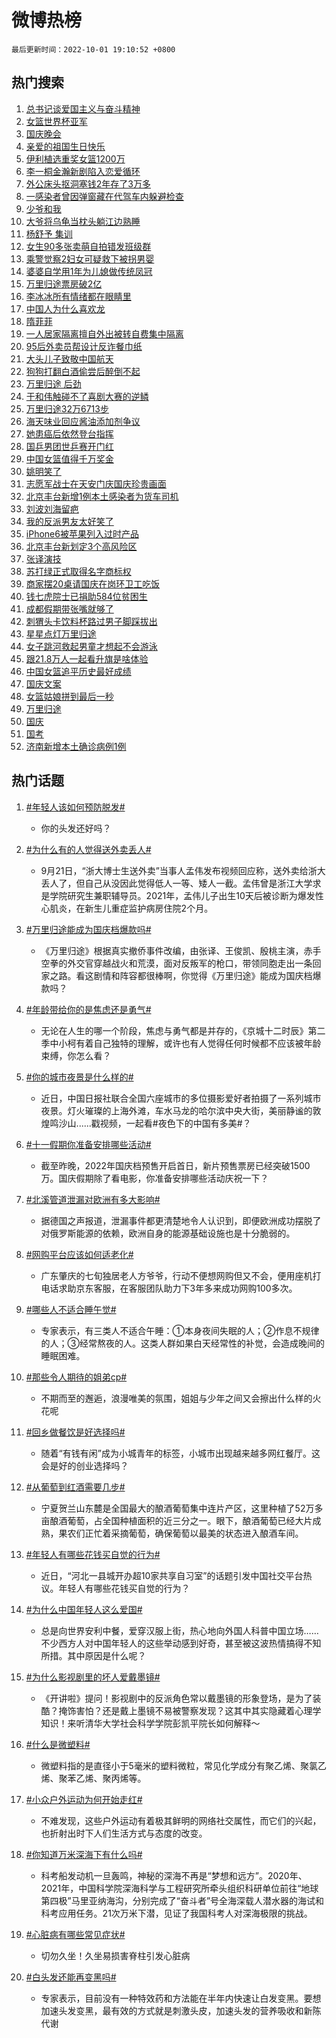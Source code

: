 # 微博热榜

`最后更新时间：2022-10-01 19:10:52 +0800`

## 热门搜索

1. [总书记谈爱国主义与奋斗精神](https://m.weibo.cn/search?containerid=100103type%3D1%26t%3D10%26q%3D%23%E6%80%BB%E4%B9%A6%E8%AE%B0%E8%B0%88%E7%88%B1%E5%9B%BD%E4%B8%BB%E4%B9%89%E4%B8%8E%E5%A5%8B%E6%96%97%E7%B2%BE%E7%A5%9E%23&stream_entry_id=51&isnewpage=1&extparam=seat%3D1%26dgr%3D0%26pos%3D0%26filter_type%3Drealtimehot%26c_type%3D51%26cate%3D10103%26display_time%3D1664622649%26pre_seqid%3D1664622649160013321304&luicode=10000011&lfid=106003type%253D25%2526t%253D3%2526disable_hot%253D1%2526filter_type%253Drealtimehot)
1. [女篮世界杯亚军](https://m.weibo.cn/search?containerid=100103type%3D1%26t%3D10%26q%3D%23%E5%A5%B3%E7%AF%AE%E4%B8%96%E7%95%8C%E6%9D%AF%E4%BA%9A%E5%86%9B%23&stream_entry_id=31&isnewpage=1&extparam=seat%3D1%26realpos%3D1%26c_type%3D31%26cate%3D0%26filter_type%3Drealtimehot%26q%3D%2523%25E5%25A5%25B3%25E7%25AF%25AE%25E4%25B8%2596%25E7%2595%258C%25E6%259D%25AF%25E4%25BA%259A%25E5%2586%259B%2523%26dgr%3D0%26pos%3D0%26flag%3D16%26band_rank%3D1%26lcate%3D5001%26display_time%3D1664622649%26pre_seqid%3D1664622649160013321304&luicode=10000011&lfid=106003type%253D25%2526t%253D3%2526disable_hot%253D1%2526filter_type%253Drealtimehot)
1. [国庆晚会](https://m.weibo.cn/search?containerid=100103type%3D1%26t%3D10%26q%3D%23%E5%9B%BD%E5%BA%86%E6%99%9A%E4%BC%9A%23&stream_entry_id=31&isnewpage=1&extparam=seat%3D1%26realpos%3D2%26c_type%3D31%26cate%3D0%26filter_type%3Drealtimehot%26q%3D%2523%25E5%259B%25BD%25E5%25BA%2586%25E6%2599%259A%25E4%25BC%259A%2523%26dgr%3D0%26pos%3D1%26flag%3D1%26band_rank%3D2%26lcate%3D5001%26display_time%3D1664622649%26pre_seqid%3D1664622649160013321304&luicode=10000011&lfid=106003type%253D25%2526t%253D3%2526disable_hot%253D1%2526filter_type%253Drealtimehot)
1. [亲爱的祖国生日快乐](https://m.weibo.cn/search?containerid=100103type%3D1%26t%3D10%26q%3D%23%E4%BA%B2%E7%88%B1%E7%9A%84%E7%A5%96%E5%9B%BD%E7%94%9F%E6%97%A5%E5%BF%AB%E4%B9%90%23&stream_entry_id=31&isnewpage=1&extparam=seat%3D1%26realpos%3D3%26c_type%3D31%26cate%3D0%26filter_type%3Drealtimehot%26q%3D%2523%25E4%25BA%25B2%25E7%2588%25B1%25E7%259A%2584%25E7%25A5%2596%25E5%259B%25BD%25E7%2594%259F%25E6%2597%25A5%25E5%25BF%25AB%25E4%25B9%2590%2523%26dgr%3D0%26pos%3D2%26flag%3D16%26band_rank%3D3%26lcate%3D5001%26display_time%3D1664622649%26pre_seqid%3D1664622649160013321304&luicode=10000011&lfid=106003type%253D25%2526t%253D3%2526disable_hot%253D1%2526filter_type%253Drealtimehot)
1. [伊利植选重奖女篮1200万](https://m.weibo.cn/search?containerid=100103type%3D1%26t%3D10%26q%3D%23%E4%BC%8A%E5%88%A9%E6%A4%8D%E9%80%89%E9%87%8D%E5%A5%96%E5%A5%B3%E7%AF%AE1200%E4%B8%87%23&stream_entry_id=31&isnewpage=1&extparam=seat%3D1%26c_type%3D31%26cate%3D0%26adid%3D167666%26filter_type%3Drealtimehot%26q%3D%2523%25E4%25BC%258A%25E5%2588%25A9%25E6%25A4%258D%25E9%2580%2589%25E9%2587%258D%25E5%25A5%2596%25E5%25A5%25B3%25E7%25AF%25AE1200%25E4%25B8%2587%2523%26dgr%3D0%26pos%3D3%26topic_ad%3D1%26band_rank%3D4%26lcate%3D5001%26display_time%3D1664622649%26pre_seqid%3D1664622649160013321304&luicode=10000011&lfid=106003type%253D25%2526t%253D3%2526disable_hot%253D1%2526filter_type%253Drealtimehot)
1. [李一桐金瀚新剧陷入恋爱循环](https://m.weibo.cn/search?containerid=100103type%3D1%26t%3D10%26q%3D%23%E6%9D%8E%E4%B8%80%E6%A1%90%E9%87%91%E7%80%9A%E6%96%B0%E5%89%A7%E9%99%B7%E5%85%A5%E6%81%8B%E7%88%B1%E5%BE%AA%E7%8E%AF%23&stream_entry_id=31&isnewpage=1&extparam=seat%3D1%26realpos%3D4%26c_type%3D31%26cate%3D0%26filter_type%3Drealtimehot%26q%3D%2523%25E6%259D%258E%25E4%25B8%2580%25E6%25A1%2590%25E9%2587%2591%25E7%2580%259A%25E6%2596%25B0%25E5%2589%25A7%25E9%2599%25B7%25E5%2585%25A5%25E6%2581%258B%25E7%2588%25B1%25E5%25BE%25AA%25E7%258E%25AF%2523%26dgr%3D0%26pos%3D4%26flag%3D0%26band_rank%3D4%26lcate%3D5001%26display_time%3D1664622649%26pre_seqid%3D1664622649160013321304&luicode=10000011&lfid=106003type%253D25%2526t%253D3%2526disable_hot%253D1%2526filter_type%253Drealtimehot)
1. [外公床头抠洞塞钱2年存了3万多](https://m.weibo.cn/search?containerid=100103type%3D1%26t%3D10%26q%3D%23%E5%A4%96%E5%85%AC%E5%BA%8A%E5%A4%B4%E6%8A%A0%E6%B4%9E%E5%A1%9E%E9%92%B12%E5%B9%B4%E5%AD%98%E4%BA%863%E4%B8%87%E5%A4%9A%23&stream_entry_id=31&isnewpage=1&extparam=seat%3D1%26realpos%3D5%26c_type%3D31%26cate%3D0%26filter_type%3Drealtimehot%26q%3D%2523%25E5%25A4%2596%25E5%2585%25AC%25E5%25BA%258A%25E5%25A4%25B4%25E6%258A%25A0%25E6%25B4%259E%25E5%25A1%259E%25E9%2592%25B12%25E5%25B9%25B4%25E5%25AD%2598%25E4%25BA%25863%25E4%25B8%2587%25E5%25A4%259A%2523%26dgr%3D0%26pos%3D5%26flag%3D1%26band_rank%3D5%26lcate%3D5001%26display_time%3D1664622649%26pre_seqid%3D1664622649160013321304&luicode=10000011&lfid=106003type%253D25%2526t%253D3%2526disable_hot%253D1%2526filter_type%253Drealtimehot)
1. [一感染者曾因弹窗藏在代驾车内躲避检查](https://m.weibo.cn/search?containerid=100103type%3D1%26t%3D10%26q%3D%23%E4%B8%80%E6%84%9F%E6%9F%93%E8%80%85%E6%9B%BE%E5%9B%A0%E5%BC%B9%E7%AA%97%E8%97%8F%E5%9C%A8%E4%BB%A3%E9%A9%BE%E8%BD%A6%E5%86%85%E8%BA%B2%E9%81%BF%E6%A3%80%E6%9F%A5%23&stream_entry_id=31&isnewpage=1&extparam=seat%3D1%26realpos%3D6%26c_type%3D31%26cate%3D0%26filter_type%3Drealtimehot%26q%3D%2523%25E4%25B8%2580%25E6%2584%259F%25E6%259F%2593%25E8%2580%2585%25E6%259B%25BE%25E5%259B%25A0%25E5%25BC%25B9%25E7%25AA%2597%25E8%2597%258F%25E5%259C%25A8%25E4%25BB%25A3%25E9%25A9%25BE%25E8%25BD%25A6%25E5%2586%2585%25E8%25BA%25B2%25E9%2581%25BF%25E6%25A3%2580%25E6%259F%25A5%2523%26dgr%3D0%26pos%3D6%26flag%3D1%26band_rank%3D6%26lcate%3D5001%26display_time%3D1664622649%26pre_seqid%3D1664622649160013321304&luicode=10000011&lfid=106003type%253D25%2526t%253D3%2526disable_hot%253D1%2526filter_type%253Drealtimehot)
1. [少爷和我](https://m.weibo.cn/search?containerid=100103type%3D1%26t%3D10%26q%3D%23%E5%B0%91%E7%88%B7%E5%92%8C%E6%88%91%23&stream_entry_id=31&isnewpage=1&extparam=seat%3D1%26realpos%3D7%26c_type%3D31%26cate%3D0%26filter_type%3Drealtimehot%26q%3D%2523%25E5%25B0%2591%25E7%2588%25B7%25E5%2592%258C%25E6%2588%2591%2523%26dgr%3D0%26pos%3D7%26flag%3D0%26band_rank%3D7%26lcate%3D5001%26display_time%3D1664622649%26pre_seqid%3D1664622649160013321304&luicode=10000011&lfid=106003type%253D25%2526t%253D3%2526disable_hot%253D1%2526filter_type%253Drealtimehot)
1. [大爷将乌龟当枕头躺江边熟睡](https://m.weibo.cn/search?containerid=100103type%3D1%26t%3D10%26q%3D%23%E5%A4%A7%E7%88%B7%E5%B0%86%E4%B9%8C%E9%BE%9F%E5%BD%93%E6%9E%95%E5%A4%B4%E8%BA%BA%E6%B1%9F%E8%BE%B9%E7%86%9F%E7%9D%A1%23&stream_entry_id=31&isnewpage=1&extparam=seat%3D1%26realpos%3D8%26c_type%3D31%26cate%3D0%26filter_type%3Drealtimehot%26q%3D%2523%25E5%25A4%25A7%25E7%2588%25B7%25E5%25B0%2586%25E4%25B9%258C%25E9%25BE%259F%25E5%25BD%2593%25E6%259E%2595%25E5%25A4%25B4%25E8%25BA%25BA%25E6%25B1%259F%25E8%25BE%25B9%25E7%2586%259F%25E7%259D%25A1%2523%26dgr%3D0%26pos%3D8%26flag%3D1%26band_rank%3D8%26lcate%3D5001%26display_time%3D1664622649%26pre_seqid%3D1664622649160013321304&luicode=10000011&lfid=106003type%253D25%2526t%253D3%2526disable_hot%253D1%2526filter_type%253Drealtimehot)
1. [杨舒予 集训](https://m.weibo.cn/search?containerid=100103type%3D1%26t%3D10%26q%3D%E6%9D%A8%E8%88%92%E4%BA%88+%E9%9B%86%E8%AE%AD&stream_entry_id=31&isnewpage=1&extparam=seat%3D1%26realpos%3D9%26c_type%3D31%26cate%3D0%26filter_type%3Drealtimehot%26q%3D%25E6%259D%25A8%25E8%2588%2592%25E4%25BA%2588%2520%25E9%259B%2586%25E8%25AE%25AD%26dgr%3D0%26pos%3D9%26flag%3D0%26band_rank%3D9%26lcate%3D5001%26display_time%3D1664622649%26pre_seqid%3D1664622649160013321304&luicode=10000011&lfid=106003type%253D25%2526t%253D3%2526disable_hot%253D1%2526filter_type%253Drealtimehot)
1. [女生90多张卖萌自拍错发班级群](https://m.weibo.cn/search?containerid=100103type%3D1%26t%3D10%26q%3D%23%E5%A5%B3%E7%94%9F90%E5%A4%9A%E5%BC%A0%E5%8D%96%E8%90%8C%E8%87%AA%E6%8B%8D%E9%94%99%E5%8F%91%E7%8F%AD%E7%BA%A7%E7%BE%A4%23&stream_entry_id=31&isnewpage=1&extparam=seat%3D1%26realpos%3D10%26c_type%3D31%26cate%3D0%26filter_type%3Drealtimehot%26q%3D%2523%25E5%25A5%25B3%25E7%2594%259F90%25E5%25A4%259A%25E5%25BC%25A0%25E5%258D%2596%25E8%2590%258C%25E8%2587%25AA%25E6%258B%258D%25E9%2594%2599%25E5%258F%2591%25E7%258F%25AD%25E7%25BA%25A7%25E7%25BE%25A4%2523%26dgr%3D0%26pos%3D10%26flag%3D0%26band_rank%3D10%26lcate%3D5001%26display_time%3D1664622649%26pre_seqid%3D1664622649160013321304&luicode=10000011&lfid=106003type%253D25%2526t%253D3%2526disable_hot%253D1%2526filter_type%253Drealtimehot)
1. [乘警觉察2妇女可疑救下被拐男婴](https://m.weibo.cn/search?containerid=100103type%3D1%26t%3D10%26q%3D%23%E4%B9%98%E8%AD%A6%E8%A7%89%E5%AF%9F2%E5%A6%87%E5%A5%B3%E5%8F%AF%E7%96%91%E6%95%91%E4%B8%8B%E8%A2%AB%E6%8B%90%E7%94%B7%E5%A9%B4%23&stream_entry_id=31&isnewpage=1&extparam=seat%3D1%26realpos%3D11%26c_type%3D31%26cate%3D0%26filter_type%3Drealtimehot%26q%3D%2523%25E4%25B9%2598%25E8%25AD%25A6%25E8%25A7%2589%25E5%25AF%259F2%25E5%25A6%2587%25E5%25A5%25B3%25E5%258F%25AF%25E7%2596%2591%25E6%2595%2591%25E4%25B8%258B%25E8%25A2%25AB%25E6%258B%2590%25E7%2594%25B7%25E5%25A9%25B4%2523%26dgr%3D0%26pos%3D11%26flag%3D1%26band_rank%3D11%26lcate%3D5001%26display_time%3D1664622649%26pre_seqid%3D1664622649160013321304&luicode=10000011&lfid=106003type%253D25%2526t%253D3%2526disable_hot%253D1%2526filter_type%253Drealtimehot)
1. [婆婆自学用1年为儿媳做传统凤冠](https://m.weibo.cn/search?containerid=100103type%3D1%26t%3D10%26q%3D%23%E5%A9%86%E5%A9%86%E8%87%AA%E5%AD%A6%E7%94%A81%E5%B9%B4%E4%B8%BA%E5%84%BF%E5%AA%B3%E5%81%9A%E4%BC%A0%E7%BB%9F%E5%87%A4%E5%86%A0%23&stream_entry_id=31&isnewpage=1&extparam=seat%3D1%26realpos%3D12%26c_type%3D31%26cate%3D0%26filter_type%3Drealtimehot%26q%3D%2523%25E5%25A9%2586%25E5%25A9%2586%25E8%2587%25AA%25E5%25AD%25A6%25E7%2594%25A81%25E5%25B9%25B4%25E4%25B8%25BA%25E5%2584%25BF%25E5%25AA%25B3%25E5%2581%259A%25E4%25BC%25A0%25E7%25BB%259F%25E5%2587%25A4%25E5%2586%25A0%2523%26dgr%3D0%26pos%3D12%26flag%3D0%26band_rank%3D12%26lcate%3D5001%26display_time%3D1664622649%26pre_seqid%3D1664622649160013321304&luicode=10000011&lfid=106003type%253D25%2526t%253D3%2526disable_hot%253D1%2526filter_type%253Drealtimehot)
1. [万里归途票房破2亿](https://m.weibo.cn/search?containerid=100103type%3D1%26t%3D10%26q%3D%23%E4%B8%87%E9%87%8C%E5%BD%92%E9%80%94%E7%A5%A8%E6%88%BF%E7%A0%B42%E4%BA%BF%23&stream_entry_id=31&isnewpage=1&extparam=seat%3D1%26realpos%3D13%26c_type%3D31%26cate%3D0%26filter_type%3Drealtimehot%26q%3D%2523%25E4%25B8%2587%25E9%2587%258C%25E5%25BD%2592%25E9%2580%2594%25E7%25A5%25A8%25E6%2588%25BF%25E7%25A0%25B42%25E4%25BA%25BF%2523%26dgr%3D0%26pos%3D13%26flag%3D1%26band_rank%3D13%26lcate%3D5001%26display_time%3D1664622649%26pre_seqid%3D1664622649160013321304&luicode=10000011&lfid=106003type%253D25%2526t%253D3%2526disable_hot%253D1%2526filter_type%253Drealtimehot)
1. [李冰冰所有情绪都在眼睛里](https://m.weibo.cn/search?containerid=100103type%3D1%26t%3D10%26q%3D%23%E6%9D%8E%E5%86%B0%E5%86%B0%E6%89%80%E6%9C%89%E6%83%85%E7%BB%AA%E9%83%BD%E5%9C%A8%E7%9C%BC%E7%9D%9B%E9%87%8C%23&stream_entry_id=31&isnewpage=1&extparam=seat%3D1%26realpos%3D14%26c_type%3D31%26cate%3D0%26filter_type%3Drealtimehot%26q%3D%2523%25E6%259D%258E%25E5%2586%25B0%25E5%2586%25B0%25E6%2589%2580%25E6%259C%2589%25E6%2583%2585%25E7%25BB%25AA%25E9%2583%25BD%25E5%259C%25A8%25E7%259C%25BC%25E7%259D%259B%25E9%2587%258C%2523%26dgr%3D0%26pos%3D14%26flag%3D0%26band_rank%3D14%26lcate%3D5001%26display_time%3D1664622649%26pre_seqid%3D1664622649160013321304&luicode=10000011&lfid=106003type%253D25%2526t%253D3%2526disable_hot%253D1%2526filter_type%253Drealtimehot)
1. [中国人为什么喜欢龙](https://m.weibo.cn/search?containerid=100103type%3D1%26t%3D10%26q%3D%23%E4%B8%AD%E5%9B%BD%E4%BA%BA%E4%B8%BA%E4%BB%80%E4%B9%88%E5%96%9C%E6%AC%A2%E9%BE%99%23&stream_entry_id=31&isnewpage=1&extparam=seat%3D1%26realpos%3D15%26c_type%3D31%26cate%3D0%26filter_type%3Drealtimehot%26q%3D%2523%25E4%25B8%25AD%25E5%259B%25BD%25E4%25BA%25BA%25E4%25B8%25BA%25E4%25BB%2580%25E4%25B9%2588%25E5%2596%259C%25E6%25AC%25A2%25E9%25BE%2599%2523%26dgr%3D0%26pos%3D15%26flag%3D1%26band_rank%3D15%26lcate%3D5001%26display_time%3D1664622649%26pre_seqid%3D1664622649160013321304&luicode=10000011&lfid=106003type%253D25%2526t%253D3%2526disable_hot%253D1%2526filter_type%253Drealtimehot)
1. [隋菲菲](https://m.weibo.cn/search?containerid=100103type%3D1%26t%3D10%26q%3D%E9%9A%8B%E8%8F%B2%E8%8F%B2&stream_entry_id=31&isnewpage=1&extparam=seat%3D1%26realpos%3D16%26c_type%3D31%26cate%3D0%26filter_type%3Drealtimehot%26q%3D%25E9%259A%258B%25E8%258F%25B2%25E8%258F%25B2%26dgr%3D0%26pos%3D16%26flag%3D0%26band_rank%3D16%26lcate%3D5001%26display_time%3D1664622649%26pre_seqid%3D1664622649160013321304&luicode=10000011&lfid=106003type%253D25%2526t%253D3%2526disable_hot%253D1%2526filter_type%253Drealtimehot)
1. [一人居家隔离擅自外出被转自费集中隔离](https://m.weibo.cn/search?containerid=100103type%3D1%26t%3D10%26q%3D%23%E4%B8%80%E4%BA%BA%E5%B1%85%E5%AE%B6%E9%9A%94%E7%A6%BB%E6%93%85%E8%87%AA%E5%A4%96%E5%87%BA%E8%A2%AB%E8%BD%AC%E8%87%AA%E8%B4%B9%E9%9B%86%E4%B8%AD%E9%9A%94%E7%A6%BB%23&stream_entry_id=31&isnewpage=1&extparam=seat%3D1%26realpos%3D17%26c_type%3D31%26cate%3D0%26filter_type%3Drealtimehot%26q%3D%2523%25E4%25B8%2580%25E4%25BA%25BA%25E5%25B1%2585%25E5%25AE%25B6%25E9%259A%2594%25E7%25A6%25BB%25E6%2593%2585%25E8%2587%25AA%25E5%25A4%2596%25E5%2587%25BA%25E8%25A2%25AB%25E8%25BD%25AC%25E8%2587%25AA%25E8%25B4%25B9%25E9%259B%2586%25E4%25B8%25AD%25E9%259A%2594%25E7%25A6%25BB%2523%26dgr%3D0%26pos%3D17%26flag%3D1%26band_rank%3D17%26lcate%3D5001%26display_time%3D1664622649%26pre_seqid%3D1664622649160013321304&luicode=10000011&lfid=106003type%253D25%2526t%253D3%2526disable_hot%253D1%2526filter_type%253Drealtimehot)
1. [95后外卖员帮设计反诈餐巾纸](https://m.weibo.cn/search?containerid=100103type%3D1%26t%3D10%26q%3D%2395%E5%90%8E%E5%A4%96%E5%8D%96%E5%91%98%E5%B8%AE%E8%AE%BE%E8%AE%A1%E5%8F%8D%E8%AF%88%E9%A4%90%E5%B7%BE%E7%BA%B8%23&stream_entry_id=31&isnewpage=1&extparam=seat%3D1%26realpos%3D18%26c_type%3D31%26cate%3D0%26filter_type%3Drealtimehot%26q%3D%252395%25E5%2590%258E%25E5%25A4%2596%25E5%258D%2596%25E5%2591%2598%25E5%25B8%25AE%25E8%25AE%25BE%25E8%25AE%25A1%25E5%258F%258D%25E8%25AF%2588%25E9%25A4%2590%25E5%25B7%25BE%25E7%25BA%25B8%2523%26dgr%3D0%26pos%3D18%26flag%3D0%26band_rank%3D18%26lcate%3D5001%26display_time%3D1664622649%26pre_seqid%3D1664622649160013321304&luicode=10000011&lfid=106003type%253D25%2526t%253D3%2526disable_hot%253D1%2526filter_type%253Drealtimehot)
1. [大头儿子致敬中国航天](https://m.weibo.cn/search?containerid=100103type%3D1%26t%3D10%26q%3D%23%E5%A4%A7%E5%A4%B4%E5%84%BF%E5%AD%90%E8%87%B4%E6%95%AC%E4%B8%AD%E5%9B%BD%E8%88%AA%E5%A4%A9%23&stream_entry_id=31&isnewpage=1&extparam=seat%3D1%26realpos%3D19%26c_type%3D31%26cate%3D0%26filter_type%3Drealtimehot%26q%3D%2523%25E5%25A4%25A7%25E5%25A4%25B4%25E5%2584%25BF%25E5%25AD%2590%25E8%2587%25B4%25E6%2595%25AC%25E4%25B8%25AD%25E5%259B%25BD%25E8%2588%25AA%25E5%25A4%25A9%2523%26dgr%3D0%26pos%3D19%26flag%3D1%26band_rank%3D19%26lcate%3D5001%26display_time%3D1664622649%26pre_seqid%3D1664622649160013321304&luicode=10000011&lfid=106003type%253D25%2526t%253D3%2526disable_hot%253D1%2526filter_type%253Drealtimehot)
1. [狗狗打翻白酒偷尝后醉倒不起](https://m.weibo.cn/search?containerid=100103type%3D1%26t%3D10%26q%3D%23%E7%8B%97%E7%8B%97%E6%89%93%E7%BF%BB%E7%99%BD%E9%85%92%E5%81%B7%E5%B0%9D%E5%90%8E%E9%86%89%E5%80%92%E4%B8%8D%E8%B5%B7%23&stream_entry_id=31&isnewpage=1&extparam=seat%3D1%26realpos%3D20%26c_type%3D31%26cate%3D0%26filter_type%3Drealtimehot%26q%3D%2523%25E7%258B%2597%25E7%258B%2597%25E6%2589%2593%25E7%25BF%25BB%25E7%2599%25BD%25E9%2585%2592%25E5%2581%25B7%25E5%25B0%259D%25E5%2590%258E%25E9%2586%2589%25E5%2580%2592%25E4%25B8%258D%25E8%25B5%25B7%2523%26dgr%3D0%26pos%3D20%26flag%3D0%26band_rank%3D20%26lcate%3D5001%26display_time%3D1664622649%26pre_seqid%3D1664622649160013321304&luicode=10000011&lfid=106003type%253D25%2526t%253D3%2526disable_hot%253D1%2526filter_type%253Drealtimehot)
1. [万里归途 后劲](https://m.weibo.cn/search?containerid=100103type%3D1%26t%3D10%26q%3D%E4%B8%87%E9%87%8C%E5%BD%92%E9%80%94+%E5%90%8E%E5%8A%B2&stream_entry_id=31&isnewpage=1&extparam=seat%3D1%26realpos%3D21%26c_type%3D31%26cate%3D0%26filter_type%3Drealtimehot%26q%3D%25E4%25B8%2587%25E9%2587%258C%25E5%25BD%2592%25E9%2580%2594%2520%25E5%2590%258E%25E5%258A%25B2%26dgr%3D0%26pos%3D21%26flag%3D0%26band_rank%3D21%26lcate%3D5001%26display_time%3D1664622649%26pre_seqid%3D1664622649160013321304&luicode=10000011&lfid=106003type%253D25%2526t%253D3%2526disable_hot%253D1%2526filter_type%253Drealtimehot)
1. [于和伟触碰不了喜剧大赛的逆鳞](https://m.weibo.cn/search?containerid=100103type%3D1%26t%3D10%26q%3D%23%E4%BA%8E%E5%92%8C%E4%BC%9F%E8%A7%A6%E7%A2%B0%E4%B8%8D%E4%BA%86%E5%96%9C%E5%89%A7%E5%A4%A7%E8%B5%9B%E7%9A%84%E9%80%86%E9%B3%9E%23&stream_entry_id=31&isnewpage=1&extparam=seat%3D1%26realpos%3D22%26c_type%3D31%26cate%3D0%26filter_type%3Drealtimehot%26q%3D%2523%25E4%25BA%258E%25E5%2592%258C%25E4%25BC%259F%25E8%25A7%25A6%25E7%25A2%25B0%25E4%25B8%258D%25E4%25BA%2586%25E5%2596%259C%25E5%2589%25A7%25E5%25A4%25A7%25E8%25B5%259B%25E7%259A%2584%25E9%2580%2586%25E9%25B3%259E%2523%26dgr%3D0%26pos%3D22%26flag%3D0%26band_rank%3D22%26lcate%3D5001%26display_time%3D1664622649%26pre_seqid%3D1664622649160013321304&luicode=10000011&lfid=106003type%253D25%2526t%253D3%2526disable_hot%253D1%2526filter_type%253Drealtimehot)
1. [万里归途32万6713步](https://m.weibo.cn/search?containerid=100103type%3D1%26t%3D10%26q%3D%23%E4%B8%87%E9%87%8C%E5%BD%92%E9%80%9432%E4%B8%876713%E6%AD%A5%23&stream_entry_id=31&isnewpage=1&extparam=seat%3D1%26realpos%3D23%26c_type%3D31%26cate%3D0%26filter_type%3Drealtimehot%26q%3D%2523%25E4%25B8%2587%25E9%2587%258C%25E5%25BD%2592%25E9%2580%259432%25E4%25B8%25876713%25E6%25AD%25A5%2523%26dgr%3D0%26pos%3D23%26flag%3D0%26band_rank%3D23%26lcate%3D5001%26display_time%3D1664622649%26pre_seqid%3D1664622649160013321304&luicode=10000011&lfid=106003type%253D25%2526t%253D3%2526disable_hot%253D1%2526filter_type%253Drealtimehot)
1. [海天味业回应酱油添加剂争议](https://m.weibo.cn/search?containerid=100103type%3D1%26t%3D10%26q%3D%23%E6%B5%B7%E5%A4%A9%E5%91%B3%E4%B8%9A%E5%9B%9E%E5%BA%94%E9%85%B1%E6%B2%B9%E6%B7%BB%E5%8A%A0%E5%89%82%E4%BA%89%E8%AE%AE%23&stream_entry_id=31&isnewpage=1&extparam=seat%3D1%26realpos%3D24%26c_type%3D31%26cate%3D0%26filter_type%3Drealtimehot%26q%3D%2523%25E6%25B5%25B7%25E5%25A4%25A9%25E5%2591%25B3%25E4%25B8%259A%25E5%259B%259E%25E5%25BA%2594%25E9%2585%25B1%25E6%25B2%25B9%25E6%25B7%25BB%25E5%258A%25A0%25E5%2589%2582%25E4%25BA%2589%25E8%25AE%25AE%2523%26dgr%3D0%26pos%3D24%26flag%3D0%26band_rank%3D24%26lcate%3D5001%26display_time%3D1664622649%26pre_seqid%3D1664622649160013321304&luicode=10000011&lfid=106003type%253D25%2526t%253D3%2526disable_hot%253D1%2526filter_type%253Drealtimehot)
1. [她患癌后依然登台指挥](https://m.weibo.cn/search?containerid=100103type%3D1%26t%3D10%26q%3D%23%E5%A5%B9%E6%82%A3%E7%99%8C%E5%90%8E%E4%BE%9D%E7%84%B6%E7%99%BB%E5%8F%B0%E6%8C%87%E6%8C%A5%23&stream_entry_id=31&isnewpage=1&extparam=seat%3D1%26realpos%3D25%26c_type%3D31%26cate%3D0%26filter_type%3Drealtimehot%26q%3D%2523%25E5%25A5%25B9%25E6%2582%25A3%25E7%2599%258C%25E5%2590%258E%25E4%25BE%259D%25E7%2584%25B6%25E7%2599%25BB%25E5%258F%25B0%25E6%258C%2587%25E6%258C%25A5%2523%26dgr%3D0%26pos%3D25%26flag%3D0%26band_rank%3D25%26lcate%3D5001%26display_time%3D1664622649%26pre_seqid%3D1664622649160013321304&luicode=10000011&lfid=106003type%253D25%2526t%253D3%2526disable_hot%253D1%2526filter_type%253Drealtimehot)
1. [国乒男团世乒赛开门红](https://m.weibo.cn/search?containerid=100103type%3D1%26t%3D10%26q%3D%23%E5%9B%BD%E4%B9%92%E7%94%B7%E5%9B%A2%E4%B8%96%E4%B9%92%E8%B5%9B%E5%BC%80%E9%97%A8%E7%BA%A2%23&stream_entry_id=31&isnewpage=1&extparam=seat%3D1%26realpos%3D26%26c_type%3D31%26cate%3D0%26filter_type%3Drealtimehot%26q%3D%2523%25E5%259B%25BD%25E4%25B9%2592%25E7%2594%25B7%25E5%259B%25A2%25E4%25B8%2596%25E4%25B9%2592%25E8%25B5%259B%25E5%25BC%2580%25E9%2597%25A8%25E7%25BA%25A2%2523%26dgr%3D0%26pos%3D26%26flag%3D1%26band_rank%3D26%26lcate%3D5001%26display_time%3D1664622649%26pre_seqid%3D1664622649160013321304&luicode=10000011&lfid=106003type%253D25%2526t%253D3%2526disable_hot%253D1%2526filter_type%253Drealtimehot)
1. [中国女篮值得千万奖金](https://m.weibo.cn/search?containerid=100103type%3D1%26t%3D10%26q%3D%23%E4%B8%AD%E5%9B%BD%E5%A5%B3%E7%AF%AE%E5%80%BC%E5%BE%97%E5%8D%83%E4%B8%87%E5%A5%96%E9%87%91%23&stream_entry_id=31&isnewpage=1&extparam=seat%3D1%26realpos%3D27%26c_type%3D31%26cate%3D0%26filter_type%3Drealtimehot%26q%3D%2523%25E4%25B8%25AD%25E5%259B%25BD%25E5%25A5%25B3%25E7%25AF%25AE%25E5%2580%25BC%25E5%25BE%2597%25E5%258D%2583%25E4%25B8%2587%25E5%25A5%2596%25E9%2587%2591%2523%26dgr%3D0%26pos%3D27%26flag%3D0%26band_rank%3D27%26lcate%3D5001%26display_time%3D1664622649%26pre_seqid%3D1664622649160013321304&luicode=10000011&lfid=106003type%253D25%2526t%253D3%2526disable_hot%253D1%2526filter_type%253Drealtimehot)
1. [姚明笑了](https://m.weibo.cn/search?containerid=100103type%3D1%26t%3D10%26q%3D%23%E5%A7%9A%E6%98%8E%E7%AC%91%E4%BA%86%23&stream_entry_id=31&isnewpage=1&extparam=seat%3D1%26realpos%3D28%26c_type%3D31%26cate%3D0%26filter_type%3Drealtimehot%26q%3D%2523%25E5%25A7%259A%25E6%2598%258E%25E7%25AC%2591%25E4%25BA%2586%2523%26dgr%3D0%26pos%3D28%26flag%3D0%26band_rank%3D28%26lcate%3D5001%26display_time%3D1664622649%26pre_seqid%3D1664622649160013321304&luicode=10000011&lfid=106003type%253D25%2526t%253D3%2526disable_hot%253D1%2526filter_type%253Drealtimehot)
1. [志愿军战士在天安门庆国庆珍贵画面](https://m.weibo.cn/search?containerid=100103type%3D1%26t%3D10%26q%3D%23%E5%BF%97%E6%84%BF%E5%86%9B%E6%88%98%E5%A3%AB%E5%9C%A8%E5%A4%A9%E5%AE%89%E9%97%A8%E5%BA%86%E5%9B%BD%E5%BA%86%E7%8F%8D%E8%B4%B5%E7%94%BB%E9%9D%A2%23&stream_entry_id=31&isnewpage=1&extparam=seat%3D1%26realpos%3D29%26c_type%3D31%26cate%3D0%26filter_type%3Drealtimehot%26q%3D%2523%25E5%25BF%2597%25E6%2584%25BF%25E5%2586%259B%25E6%2588%2598%25E5%25A3%25AB%25E5%259C%25A8%25E5%25A4%25A9%25E5%25AE%2589%25E9%2597%25A8%25E5%25BA%2586%25E5%259B%25BD%25E5%25BA%2586%25E7%258F%258D%25E8%25B4%25B5%25E7%2594%25BB%25E9%259D%25A2%2523%26dgr%3D0%26pos%3D29%26flag%3D0%26band_rank%3D29%26lcate%3D5001%26display_time%3D1664622649%26pre_seqid%3D1664622649160013321304&luicode=10000011&lfid=106003type%253D25%2526t%253D3%2526disable_hot%253D1%2526filter_type%253Drealtimehot)
1. [北京丰台新增1例本土感染者为货车司机](https://m.weibo.cn/search?containerid=100103type%3D1%26t%3D10%26q%3D%23%E5%8C%97%E4%BA%AC%E4%B8%B0%E5%8F%B0%E6%96%B0%E5%A2%9E1%E4%BE%8B%E6%9C%AC%E5%9C%9F%E6%84%9F%E6%9F%93%E8%80%85%E4%B8%BA%E8%B4%A7%E8%BD%A6%E5%8F%B8%E6%9C%BA%23&stream_entry_id=31&isnewpage=1&extparam=seat%3D1%26realpos%3D30%26c_type%3D31%26cate%3D0%26filter_type%3Drealtimehot%26q%3D%2523%25E5%258C%2597%25E4%25BA%25AC%25E4%25B8%25B0%25E5%258F%25B0%25E6%2596%25B0%25E5%25A2%259E1%25E4%25BE%258B%25E6%259C%25AC%25E5%259C%259F%25E6%2584%259F%25E6%259F%2593%25E8%2580%2585%25E4%25B8%25BA%25E8%25B4%25A7%25E8%25BD%25A6%25E5%258F%25B8%25E6%259C%25BA%2523%26dgr%3D0%26pos%3D30%26flag%3D0%26band_rank%3D30%26lcate%3D5001%26display_time%3D1664622649%26pre_seqid%3D1664622649160013321304&luicode=10000011&lfid=106003type%253D25%2526t%253D3%2526disable_hot%253D1%2526filter_type%253Drealtimehot)
1. [刘波刘海留疤](https://m.weibo.cn/search?containerid=100103type%3D1%26t%3D10%26q%3D%23%E5%88%98%E6%B3%A2%E5%88%98%E6%B5%B7%E7%95%99%E7%96%A4%23&stream_entry_id=31&isnewpage=1&extparam=seat%3D1%26realpos%3D31%26c_type%3D31%26cate%3D0%26filter_type%3Drealtimehot%26q%3D%2523%25E5%2588%2598%25E6%25B3%25A2%25E5%2588%2598%25E6%25B5%25B7%25E7%2595%2599%25E7%2596%25A4%2523%26dgr%3D0%26pos%3D31%26flag%3D0%26band_rank%3D31%26lcate%3D5001%26display_time%3D1664622649%26pre_seqid%3D1664622649160013321304&luicode=10000011&lfid=106003type%253D25%2526t%253D3%2526disable_hot%253D1%2526filter_type%253Drealtimehot)
1. [我的反派男友太好笑了](https://m.weibo.cn/search?containerid=100103type%3D1%26t%3D10%26q%3D%23%E6%88%91%E7%9A%84%E5%8F%8D%E6%B4%BE%E7%94%B7%E5%8F%8B%E5%A4%AA%E5%A5%BD%E7%AC%91%E4%BA%86%23&stream_entry_id=31&isnewpage=1&extparam=seat%3D1%26realpos%3D32%26c_type%3D31%26cate%3D0%26filter_type%3Drealtimehot%26q%3D%2523%25E6%2588%2591%25E7%259A%2584%25E5%258F%258D%25E6%25B4%25BE%25E7%2594%25B7%25E5%258F%258B%25E5%25A4%25AA%25E5%25A5%25BD%25E7%25AC%2591%25E4%25BA%2586%2523%26dgr%3D0%26pos%3D32%26flag%3D1%26band_rank%3D32%26lcate%3D5001%26display_time%3D1664622649%26pre_seqid%3D1664622649160013321304&luicode=10000011&lfid=106003type%253D25%2526t%253D3%2526disable_hot%253D1%2526filter_type%253Drealtimehot)
1. [iPhone6被苹果列入过时产品](https://m.weibo.cn/search?containerid=100103type%3D1%26t%3D10%26q%3D%23iPhone6%E8%A2%AB%E8%8B%B9%E6%9E%9C%E5%88%97%E5%85%A5%E8%BF%87%E6%97%B6%E4%BA%A7%E5%93%81%23&stream_entry_id=31&isnewpage=1&extparam=seat%3D1%26realpos%3D33%26c_type%3D31%26cate%3D0%26filter_type%3Drealtimehot%26q%3D%2523iPhone6%25E8%25A2%25AB%25E8%258B%25B9%25E6%259E%259C%25E5%2588%2597%25E5%2585%25A5%25E8%25BF%2587%25E6%2597%25B6%25E4%25BA%25A7%25E5%2593%2581%2523%26dgr%3D0%26pos%3D33%26flag%3D0%26band_rank%3D33%26lcate%3D5001%26display_time%3D1664622649%26pre_seqid%3D1664622649160013321304&luicode=10000011&lfid=106003type%253D25%2526t%253D3%2526disable_hot%253D1%2526filter_type%253Drealtimehot)
1. [北京丰台新划定3个高风险区](https://m.weibo.cn/search?containerid=100103type%3D1%26t%3D10%26q%3D%23%E5%8C%97%E4%BA%AC%E4%B8%B0%E5%8F%B0%E6%96%B0%E5%88%92%E5%AE%9A3%E4%B8%AA%E9%AB%98%E9%A3%8E%E9%99%A9%E5%8C%BA%23&stream_entry_id=31&isnewpage=1&extparam=seat%3D1%26realpos%3D34%26c_type%3D31%26cate%3D0%26filter_type%3Drealtimehot%26q%3D%2523%25E5%258C%2597%25E4%25BA%25AC%25E4%25B8%25B0%25E5%258F%25B0%25E6%2596%25B0%25E5%2588%2592%25E5%25AE%259A3%25E4%25B8%25AA%25E9%25AB%2598%25E9%25A3%258E%25E9%2599%25A9%25E5%258C%25BA%2523%26dgr%3D0%26pos%3D34%26flag%3D0%26band_rank%3D34%26lcate%3D5001%26display_time%3D1664622649%26pre_seqid%3D1664622649160013321304&luicode=10000011&lfid=106003type%253D25%2526t%253D3%2526disable_hot%253D1%2526filter_type%253Drealtimehot)
1. [张译演技](https://m.weibo.cn/search?containerid=100103type%3D1%26t%3D10%26q%3D%E5%BC%A0%E8%AF%91%E6%BC%94%E6%8A%80&stream_entry_id=31&isnewpage=1&extparam=seat%3D1%26realpos%3D35%26c_type%3D31%26cate%3D0%26filter_type%3Drealtimehot%26q%3D%25E5%25BC%25A0%25E8%25AF%2591%25E6%25BC%2594%25E6%258A%2580%26dgr%3D0%26pos%3D35%26flag%3D0%26band_rank%3D35%26lcate%3D5001%26display_time%3D1664622649%26pre_seqid%3D1664622649160013321304&luicode=10000011&lfid=106003type%253D25%2526t%253D3%2526disable_hot%253D1%2526filter_type%253Drealtimehot)
1. [苏打绿正式取得名字商标权](https://m.weibo.cn/search?containerid=100103type%3D1%26t%3D10%26q%3D%23%E8%8B%8F%E6%89%93%E7%BB%BF%E6%AD%A3%E5%BC%8F%E5%8F%96%E5%BE%97%E5%90%8D%E5%AD%97%E5%95%86%E6%A0%87%E6%9D%83%23&stream_entry_id=31&isnewpage=1&extparam=seat%3D1%26realpos%3D36%26c_type%3D31%26cate%3D0%26filter_type%3Drealtimehot%26q%3D%2523%25E8%258B%258F%25E6%2589%2593%25E7%25BB%25BF%25E6%25AD%25A3%25E5%25BC%258F%25E5%258F%2596%25E5%25BE%2597%25E5%2590%258D%25E5%25AD%2597%25E5%2595%2586%25E6%25A0%2587%25E6%259D%2583%2523%26dgr%3D0%26pos%3D36%26flag%3D0%26band_rank%3D36%26lcate%3D5001%26display_time%3D1664622649%26pre_seqid%3D1664622649160013321304&luicode=10000011&lfid=106003type%253D25%2526t%253D3%2526disable_hot%253D1%2526filter_type%253Drealtimehot)
1. [商家摆20桌请国庆在岗环卫工吃饭](https://m.weibo.cn/search?containerid=100103type%3D1%26t%3D10%26q%3D%23%E5%95%86%E5%AE%B6%E6%91%8620%E6%A1%8C%E8%AF%B7%E5%9B%BD%E5%BA%86%E5%9C%A8%E5%B2%97%E7%8E%AF%E5%8D%AB%E5%B7%A5%E5%90%83%E9%A5%AD%23&stream_entry_id=31&isnewpage=1&extparam=seat%3D1%26realpos%3D37%26c_type%3D31%26cate%3D0%26filter_type%3Drealtimehot%26q%3D%2523%25E5%2595%2586%25E5%25AE%25B6%25E6%2591%258620%25E6%25A1%258C%25E8%25AF%25B7%25E5%259B%25BD%25E5%25BA%2586%25E5%259C%25A8%25E5%25B2%2597%25E7%258E%25AF%25E5%258D%25AB%25E5%25B7%25A5%25E5%2590%2583%25E9%25A5%25AD%2523%26dgr%3D0%26pos%3D37%26flag%3D1%26band_rank%3D37%26lcate%3D5001%26display_time%3D1664622649%26pre_seqid%3D1664622649160013321304&luicode=10000011&lfid=106003type%253D25%2526t%253D3%2526disable_hot%253D1%2526filter_type%253Drealtimehot)
1. [钱七虎院士已捐助584位贫困生](https://m.weibo.cn/search?containerid=100103type%3D1%26t%3D10%26q%3D%23%E9%92%B1%E4%B8%83%E8%99%8E%E9%99%A2%E5%A3%AB%E5%B7%B2%E6%8D%90%E5%8A%A9584%E4%BD%8D%E8%B4%AB%E5%9B%B0%E7%94%9F%23&stream_entry_id=31&isnewpage=1&extparam=seat%3D1%26realpos%3D38%26c_type%3D31%26cate%3D0%26filter_type%3Drealtimehot%26q%3D%2523%25E9%2592%25B1%25E4%25B8%2583%25E8%2599%258E%25E9%2599%25A2%25E5%25A3%25AB%25E5%25B7%25B2%25E6%258D%2590%25E5%258A%25A9584%25E4%25BD%258D%25E8%25B4%25AB%25E5%259B%25B0%25E7%2594%259F%2523%26dgr%3D0%26pos%3D38%26flag%3D0%26band_rank%3D38%26lcate%3D5001%26display_time%3D1664622649%26pre_seqid%3D1664622649160013321304&luicode=10000011&lfid=106003type%253D25%2526t%253D3%2526disable_hot%253D1%2526filter_type%253Drealtimehot)
1. [成都假期带张嘴就够了](https://m.weibo.cn/search?containerid=100103type%3D1%26t%3D10%26q%3D%23%E6%88%90%E9%83%BD%E5%81%87%E6%9C%9F%E5%B8%A6%E5%BC%A0%E5%98%B4%E5%B0%B1%E5%A4%9F%E4%BA%86%23&stream_entry_id=31&isnewpage=1&extparam=seat%3D1%26realpos%3D39%26c_type%3D31%26cate%3D0%26filter_type%3Drealtimehot%26q%3D%2523%25E6%2588%2590%25E9%2583%25BD%25E5%2581%2587%25E6%259C%259F%25E5%25B8%25A6%25E5%25BC%25A0%25E5%2598%25B4%25E5%25B0%25B1%25E5%25A4%259F%25E4%25BA%2586%2523%26dgr%3D0%26pos%3D39%26flag%3D0%26band_rank%3D39%26lcate%3D5001%26display_time%3D1664622649%26pre_seqid%3D1664622649160013321304&luicode=10000011&lfid=106003type%253D25%2526t%253D3%2526disable_hot%253D1%2526filter_type%253Drealtimehot)
1. [刺猬头卡饮料杯路过男子脚踩拔出](https://m.weibo.cn/search?containerid=100103type%3D1%26t%3D10%26q%3D%23%E5%88%BA%E7%8C%AC%E5%A4%B4%E5%8D%A1%E9%A5%AE%E6%96%99%E6%9D%AF%E8%B7%AF%E8%BF%87%E7%94%B7%E5%AD%90%E8%84%9A%E8%B8%A9%E6%8B%94%E5%87%BA%23&stream_entry_id=31&isnewpage=1&extparam=seat%3D1%26realpos%3D40%26c_type%3D31%26cate%3D0%26filter_type%3Drealtimehot%26q%3D%2523%25E5%2588%25BA%25E7%258C%25AC%25E5%25A4%25B4%25E5%258D%25A1%25E9%25A5%25AE%25E6%2596%2599%25E6%259D%25AF%25E8%25B7%25AF%25E8%25BF%2587%25E7%2594%25B7%25E5%25AD%2590%25E8%2584%259A%25E8%25B8%25A9%25E6%258B%2594%25E5%2587%25BA%2523%26dgr%3D0%26pos%3D40%26flag%3D0%26band_rank%3D40%26lcate%3D5001%26display_time%3D1664622649%26pre_seqid%3D1664622649160013321304&luicode=10000011&lfid=106003type%253D25%2526t%253D3%2526disable_hot%253D1%2526filter_type%253Drealtimehot)
1. [星星点灯万里归途](https://m.weibo.cn/search?containerid=100103type%3D1%26t%3D10%26q%3D%23%E6%98%9F%E6%98%9F%E7%82%B9%E7%81%AF%E4%B8%87%E9%87%8C%E5%BD%92%E9%80%94%23&stream_entry_id=31&isnewpage=1&extparam=seat%3D1%26realpos%3D41%26c_type%3D31%26cate%3D0%26filter_type%3Drealtimehot%26q%3D%2523%25E6%2598%259F%25E6%2598%259F%25E7%2582%25B9%25E7%2581%25AF%25E4%25B8%2587%25E9%2587%258C%25E5%25BD%2592%25E9%2580%2594%2523%26dgr%3D0%26pos%3D41%26flag%3D1%26band_rank%3D41%26lcate%3D5001%26display_time%3D1664622649%26pre_seqid%3D1664622649160013321304&luicode=10000011&lfid=106003type%253D25%2526t%253D3%2526disable_hot%253D1%2526filter_type%253Drealtimehot)
1. [女子跳河救起男童才想起不会游泳](https://m.weibo.cn/search?containerid=100103type%3D1%26t%3D10%26q%3D%23%E5%A5%B3%E5%AD%90%E8%B7%B3%E6%B2%B3%E6%95%91%E8%B5%B7%E7%94%B7%E7%AB%A5%E6%89%8D%E6%83%B3%E8%B5%B7%E4%B8%8D%E4%BC%9A%E6%B8%B8%E6%B3%B3%23&stream_entry_id=31&isnewpage=1&extparam=seat%3D1%26realpos%3D42%26c_type%3D31%26cate%3D0%26filter_type%3Drealtimehot%26q%3D%2523%25E5%25A5%25B3%25E5%25AD%2590%25E8%25B7%25B3%25E6%25B2%25B3%25E6%2595%2591%25E8%25B5%25B7%25E7%2594%25B7%25E7%25AB%25A5%25E6%2589%258D%25E6%2583%25B3%25E8%25B5%25B7%25E4%25B8%258D%25E4%25BC%259A%25E6%25B8%25B8%25E6%25B3%25B3%2523%26dgr%3D0%26pos%3D42%26flag%3D0%26band_rank%3D42%26lcate%3D5001%26display_time%3D1664622649%26pre_seqid%3D1664622649160013321304&luicode=10000011&lfid=106003type%253D25%2526t%253D3%2526disable_hot%253D1%2526filter_type%253Drealtimehot)
1. [跟21.8万人一起看升旗是啥体验](https://m.weibo.cn/search?containerid=100103type%3D1%26t%3D10%26q%3D%23%E8%B7%9F21.8%E4%B8%87%E4%BA%BA%E4%B8%80%E8%B5%B7%E7%9C%8B%E5%8D%87%E6%97%97%E6%98%AF%E5%95%A5%E4%BD%93%E9%AA%8C%23&stream_entry_id=31&isnewpage=1&extparam=seat%3D1%26realpos%3D43%26c_type%3D31%26cate%3D0%26filter_type%3Drealtimehot%26q%3D%2523%25E8%25B7%259F21.8%25E4%25B8%2587%25E4%25BA%25BA%25E4%25B8%2580%25E8%25B5%25B7%25E7%259C%258B%25E5%258D%2587%25E6%2597%2597%25E6%2598%25AF%25E5%2595%25A5%25E4%25BD%2593%25E9%25AA%258C%2523%26dgr%3D0%26pos%3D43%26flag%3D0%26band_rank%3D43%26lcate%3D5001%26display_time%3D1664622649%26pre_seqid%3D1664622649160013321304&luicode=10000011&lfid=106003type%253D25%2526t%253D3%2526disable_hot%253D1%2526filter_type%253Drealtimehot)
1. [中国女篮追平历史最好成绩](https://m.weibo.cn/search?containerid=100103type%3D1%26t%3D10%26q%3D%23%E4%B8%AD%E5%9B%BD%E5%A5%B3%E7%AF%AE%E8%BF%BD%E5%B9%B3%E5%8E%86%E5%8F%B2%E6%9C%80%E5%A5%BD%E6%88%90%E7%BB%A9%23&stream_entry_id=31&isnewpage=1&extparam=seat%3D1%26realpos%3D44%26c_type%3D31%26cate%3D0%26filter_type%3Drealtimehot%26q%3D%2523%25E4%25B8%25AD%25E5%259B%25BD%25E5%25A5%25B3%25E7%25AF%25AE%25E8%25BF%25BD%25E5%25B9%25B3%25E5%258E%2586%25E5%258F%25B2%25E6%259C%2580%25E5%25A5%25BD%25E6%2588%2590%25E7%25BB%25A9%2523%26dgr%3D0%26pos%3D44%26flag%3D0%26band_rank%3D44%26lcate%3D5001%26display_time%3D1664622649%26pre_seqid%3D1664622649160013321304&luicode=10000011&lfid=106003type%253D25%2526t%253D3%2526disable_hot%253D1%2526filter_type%253Drealtimehot)
1. [国庆文案](https://m.weibo.cn/search?containerid=100103type%3D1%26t%3D10%26q%3D%23%E5%9B%BD%E5%BA%86%E6%96%87%E6%A1%88%23&stream_entry_id=31&isnewpage=1&extparam=seat%3D1%26realpos%3D45%26c_type%3D31%26cate%3D0%26filter_type%3Drealtimehot%26q%3D%2523%25E5%259B%25BD%25E5%25BA%2586%25E6%2596%2587%25E6%25A1%2588%2523%26dgr%3D0%26pos%3D45%26flag%3D0%26band_rank%3D45%26lcate%3D5001%26display_time%3D1664622649%26pre_seqid%3D1664622649160013321304&luicode=10000011&lfid=106003type%253D25%2526t%253D3%2526disable_hot%253D1%2526filter_type%253Drealtimehot)
1. [女篮姑娘拼到最后一秒](https://m.weibo.cn/search?containerid=100103type%3D1%26t%3D10%26q%3D%23%E5%A5%B3%E7%AF%AE%E5%A7%91%E5%A8%98%E6%8B%BC%E5%88%B0%E6%9C%80%E5%90%8E%E4%B8%80%E7%A7%92%23&stream_entry_id=31&isnewpage=1&extparam=seat%3D1%26realpos%3D46%26c_type%3D31%26cate%3D0%26filter_type%3Drealtimehot%26q%3D%2523%25E5%25A5%25B3%25E7%25AF%25AE%25E5%25A7%2591%25E5%25A8%2598%25E6%258B%25BC%25E5%2588%25B0%25E6%259C%2580%25E5%2590%258E%25E4%25B8%2580%25E7%25A7%2592%2523%26dgr%3D0%26pos%3D46%26flag%3D0%26band_rank%3D46%26lcate%3D5001%26display_time%3D1664622649%26pre_seqid%3D1664622649160013321304&luicode=10000011&lfid=106003type%253D25%2526t%253D3%2526disable_hot%253D1%2526filter_type%253Drealtimehot)
1. [万里归途](https://m.weibo.cn/search?containerid=100103type%3D1%26t%3D10%26q%3D%E4%B8%87%E9%87%8C%E5%BD%92%E9%80%94&stream_entry_id=31&isnewpage=1&extparam=seat%3D1%26realpos%3D47%26c_type%3D31%26cate%3D0%26filter_type%3Drealtimehot%26q%3D%25E4%25B8%2587%25E9%2587%258C%25E5%25BD%2592%25E9%2580%2594%26dgr%3D0%26pos%3D47%26flag%3D0%26band_rank%3D47%26lcate%3D5001%26display_time%3D1664622649%26pre_seqid%3D1664622649160013321304&luicode=10000011&lfid=106003type%253D25%2526t%253D3%2526disable_hot%253D1%2526filter_type%253Drealtimehot)
1. [国庆](https://m.weibo.cn/search?containerid=100103type%3D1%26t%3D10%26q%3D%23%E5%9B%BD%E5%BA%86%23&stream_entry_id=31&isnewpage=1&extparam=seat%3D1%26realpos%3D48%26c_type%3D31%26cate%3D0%26filter_type%3Drealtimehot%26q%3D%2523%25E5%259B%25BD%25E5%25BA%2586%2523%26dgr%3D0%26pos%3D48%26flag%3D0%26band_rank%3D48%26lcate%3D5001%26display_time%3D1664622649%26pre_seqid%3D1664622649160013321304&luicode=10000011&lfid=106003type%253D25%2526t%253D3%2526disable_hot%253D1%2526filter_type%253Drealtimehot)
1. [国考](https://m.weibo.cn/search?containerid=100103type%3D1%26t%3D10%26q%3D%23%E5%9B%BD%E8%80%83%23&stream_entry_id=31&isnewpage=1&extparam=seat%3D1%26realpos%3D49%26c_type%3D31%26cate%3D0%26filter_type%3Drealtimehot%26q%3D%2523%25E5%259B%25BD%25E8%2580%2583%2523%26dgr%3D0%26pos%3D49%26flag%3D0%26band_rank%3D49%26lcate%3D5001%26display_time%3D1664622649%26pre_seqid%3D1664622649160013321304&luicode=10000011&lfid=106003type%253D25%2526t%253D3%2526disable_hot%253D1%2526filter_type%253Drealtimehot)
1. [济南新增本土确诊病例1例](https://m.weibo.cn/search?containerid=100103type%3D1%26t%3D10%26q%3D%E6%B5%8E%E5%8D%97%E6%96%B0%E5%A2%9E%E6%9C%AC%E5%9C%9F%E7%A1%AE%E8%AF%8A%E7%97%85%E4%BE%8B1%E4%BE%8B&stream_entry_id=31&isnewpage=1&extparam=seat%3D1%26realpos%3D50%26c_type%3D31%26cate%3D0%26filter_type%3Drealtimehot%26q%3D%25E6%25B5%258E%25E5%258D%2597%25E6%2596%25B0%25E5%25A2%259E%25E6%259C%25AC%25E5%259C%259F%25E7%25A1%25AE%25E8%25AF%258A%25E7%2597%2585%25E4%25BE%258B1%25E4%25BE%258B%26dgr%3D0%26pos%3D50%26flag%3D0%26band_rank%3D50%26lcate%3D5001%26display_time%3D1664622649%26pre_seqid%3D1664622649160013321304&luicode=10000011&lfid=106003type%253D25%2526t%253D3%2526disable_hot%253D1%2526filter_type%253Drealtimehot)

## 热门话题

1. [#年轻人该如何预防脱发#](https://m.weibo.cn/search?containerid=231522type%3D1%26t%3D10%26q%3D%23%E5%B9%B4%E8%BD%BB%E4%BA%BA%E8%AF%A5%E5%A6%82%E4%BD%95%E9%A2%84%E9%98%B2%E8%84%B1%E5%8F%91%23&stream_entry_id=128&isnewpage=1&extparam=seat%3D1%26dgr%3D0%26c_type%3D128%26cate%3D5004%26unitid%3D44834%26pos%3D1-0-0%26lcate%3D5004%26display_time%3D1664622651%26pre_seqid%3D16646226518870327033283&luicode=10000011&lfid=231648_-_4)
    - 你的头发还好吗？

1. [#为什么有的人觉得送外卖丢人#](https://m.weibo.cn/search?containerid=231522type%3D1%26t%3D10%26q%3D%23%E4%B8%BA%E4%BB%80%E4%B9%88%E6%9C%89%E7%9A%84%E4%BA%BA%E8%A7%89%E5%BE%97%E9%80%81%E5%A4%96%E5%8D%96%E4%B8%A2%E4%BA%BA%23&stream_entry_id=128&isnewpage=1&extparam=seat%3D1%26dgr%3D0%26c_type%3D128%26cate%3D5004%26unitid%3D44828%26pos%3D1-0-1%26lcate%3D5004%26display_time%3D1664622651%26pre_seqid%3D16646226518870327033283&luicode=10000011&lfid=231648_-_4)
    - 9月21日，“浙大博士生送外卖”当事人孟伟发布视频回应称，送外卖给浙大丢人了，但自己从没因此觉得低人一等、矮人一截。孟伟曾是浙江大学求是学院研究生兼职辅导员。2021年，孟伟儿子出生10天后被诊断为爆发性心肌炎，在新生儿重症监护病房住院2个月。

1. [#万里归途能成为国庆档爆款吗#](https://m.weibo.cn/search?containerid=231522type%3D1%26t%3D10%26q%3D%23%E4%B8%87%E9%87%8C%E5%BD%92%E9%80%94%E8%83%BD%E6%88%90%E4%B8%BA%E5%9B%BD%E5%BA%86%E6%A1%A3%E7%88%86%E6%AC%BE%E5%90%97%23&stream_entry_id=128&isnewpage=1&extparam=seat%3D1%26dgr%3D0%26c_type%3D128%26cate%3D5004%26unitid%3D44847%26pos%3D1-0-2%26lcate%3D5004%26display_time%3D1664622651%26pre_seqid%3D16646226518870327033283&luicode=10000011&lfid=231648_-_4)
    - 《万里归途》根据真实撤侨事件改编，由张译、王俊凯、殷桃主演，赤手空拳的外交官穿越战火和荒漠，面对反叛军的枪口，带领同胞走出一条回家之路。看这剧情和阵容都很棒啊，你觉得《万里归途》能成为国庆档爆款吗？

1. [#年龄带给你的是焦虑还是勇气#](https://m.weibo.cn/search?containerid=231522type%3D1%26t%3D10%26q%3D%23%E5%B9%B4%E9%BE%84%E5%B8%A6%E7%BB%99%E4%BD%A0%E7%9A%84%E6%98%AF%E7%84%A6%E8%99%91%E8%BF%98%E6%98%AF%E5%8B%87%E6%B0%94%23&stream_entry_id=128&isnewpage=1&extparam=seat%3D1%26dgr%3D0%26c_type%3D128%26cate%3D5004%26unitid%3D1664619638229%26pos%3D1-0-3%26lcate%3D5004%26display_time%3D1664622651%26pre_seqid%3D16646226518870327033283&luicode=10000011&lfid=231648_-_4)
    - 无论在人生的哪一个阶段，焦虑与勇气都是并存的，《京城十二时辰》第二季中小柯有着自己独特的理解，或许也有人觉得任何时候都不应该被年龄束缚，你怎么看？

1. [#你的城市夜景是什么样的#](https://m.weibo.cn/search?containerid=231522type%3D1%26t%3D10%26q%3D%23%E4%BD%A0%E7%9A%84%E5%9F%8E%E5%B8%82%E5%A4%9C%E6%99%AF%E6%98%AF%E4%BB%80%E4%B9%88%E6%A0%B7%E7%9A%84%23&stream_entry_id=128&isnewpage=1&extparam=seat%3D1%26dgr%3D0%26c_type%3D128%26cate%3D5004%26unitid%3D1664550361363%26pos%3D1-0-4%26lcate%3D5004%26display_time%3D1664622651%26pre_seqid%3D16646226518870327033283&luicode=10000011&lfid=231648_-_4)
    - 近日，中国日报社联合全国六座城市的多位摄影爱好者拍摄了一系列城市夜景。灯火璀璨的上海外滩，车水马龙的哈尔滨中央大街，美丽静谧的敦煌鸣沙山......戳视频，一起看#夜色下的中国有多美#？

1. [#十一假期你准备安排哪些活动#](https://m.weibo.cn/search?containerid=231522type%3D1%26t%3D10%26q%3D%23%E5%8D%81%E4%B8%80%E5%81%87%E6%9C%9F%E4%BD%A0%E5%87%86%E5%A4%87%E5%AE%89%E6%8E%92%E5%93%AA%E4%BA%9B%E6%B4%BB%E5%8A%A8%23&stream_entry_id=128&isnewpage=1&extparam=seat%3D1%26dgr%3D0%26c_type%3D128%26cate%3D5004%26unitid%3D44829%26pos%3D1-0-5%26lcate%3D5004%26display_time%3D1664622651%26pre_seqid%3D16646226518870327033283&luicode=10000011&lfid=231648_-_4)
    - 截至昨晚，2022年国庆档预售开启首日，新片预售票房已经突破1500万。国庆假期除了看电影，你准备安排哪些活动庆祝一下？

1. [#北溪管道泄漏对欧洲有多大影响#](https://m.weibo.cn/search?containerid=231522type%3D1%26t%3D10%26q%3D%23%E5%8C%97%E6%BA%AA%E7%AE%A1%E9%81%93%E6%B3%84%E6%BC%8F%E5%AF%B9%E6%AC%A7%E6%B4%B2%E6%9C%89%E5%A4%9A%E5%A4%A7%E5%BD%B1%E5%93%8D%23&stream_entry_id=128&isnewpage=1&extparam=seat%3D1%26dgr%3D0%26c_type%3D128%26cate%3D5004%26unitid%3D44832%26pos%3D1-0-6%26lcate%3D5004%26display_time%3D1664622651%26pre_seqid%3D16646226518870327033283&luicode=10000011&lfid=231648_-_4)
    - 据德国之声报道，泄漏事件都更清楚地令人认识到，即便欧洲成功摆脱了对俄罗斯能源的依赖，欧洲自身的能源基础设施也是十分脆弱的。

1. [#网购平台应该如何适老化#](https://m.weibo.cn/search?containerid=231522type%3D1%26t%3D10%26q%3D%23%E7%BD%91%E8%B4%AD%E5%B9%B3%E5%8F%B0%E5%BA%94%E8%AF%A5%E5%A6%82%E4%BD%95%E9%80%82%E8%80%81%E5%8C%96%23&stream_entry_id=128&isnewpage=1&extparam=seat%3D1%26dgr%3D0%26c_type%3D128%26cate%3D5004%26unitid%3D44831%26pos%3D1-0-7%26lcate%3D5004%26display_time%3D1664622651%26pre_seqid%3D16646226518870327033283&luicode=10000011&lfid=231648_-_4)
    - 广东肇庆的七旬独居老人方爷爷，行动不便想网购但又不会，便用座机打电话求助京东客服，在客服团队助力下3年多来成功网购100多次。

1. [#哪些人不适合睡午觉#](https://m.weibo.cn/search?containerid=231522type%3D1%26t%3D10%26q%3D%23%E5%93%AA%E4%BA%9B%E4%BA%BA%E4%B8%8D%E9%80%82%E5%90%88%E7%9D%A1%E5%8D%88%E8%A7%89%23&stream_entry_id=128&isnewpage=1&extparam=seat%3D1%26dgr%3D0%26c_type%3D128%26cate%3D5004%26unitid%3D44843%26pos%3D1-0-8%26lcate%3D5004%26display_time%3D1664622651%26pre_seqid%3D16646226518870327033283&luicode=10000011&lfid=231648_-_4)
    - 专家表示，有三类人不适合午睡：①本身夜间失眠的人；②作息不规律的人；③经常熬夜的人。这类人群如果白天经常性的补觉，会造成晚间的睡眠困难。

1. [#那些令人期待的姐弟cp#](https://m.weibo.cn/search?containerid=231522type%3D1%26t%3D10%26q%3D%23%E9%82%A3%E4%BA%9B%E4%BB%A4%E4%BA%BA%E6%9C%9F%E5%BE%85%E7%9A%84%E5%A7%90%E5%BC%9Fcp%23&stream_entry_id=128&isnewpage=1&extparam=seat%3D1%26dgr%3D0%26c_type%3D128%26cate%3D5004%26unitid%3D44846%26pos%3D1-0-9%26lcate%3D5004%26display_time%3D1664622651%26pre_seqid%3D16646226518870327033283&luicode=10000011&lfid=231648_-_4)
    - 不期而至的邂逅，浪漫唯美的氛围，姐姐与少年之间又会擦出什么样的火花呢

1. [#回乡做餐饮是好选择吗#](https://m.weibo.cn/search?containerid=231522type%3D1%26t%3D10%26q%3D%23%E5%9B%9E%E4%B9%A1%E5%81%9A%E9%A4%90%E9%A5%AE%E6%98%AF%E5%A5%BD%E9%80%89%E6%8B%A9%E5%90%97%23&stream_entry_id=128&isnewpage=1&extparam=seat%3D1%26dgr%3D0%26c_type%3D128%26cate%3D5004%26unitid%3D44821%26pos%3D1-0-10%26lcate%3D5004%26display_time%3D1664622651%26pre_seqid%3D16646226518870327033283&luicode=10000011&lfid=231648_-_4)
    - 随着“有钱有闲”成为小城青年的标签，小城市出现越来越多网红餐厅。这会是好的创业选择吗？

1. [#从葡萄到红酒需要几步#](https://m.weibo.cn/search?containerid=231522type%3D1%26t%3D10%26q%3D%23%E4%BB%8E%E8%91%A1%E8%90%84%E5%88%B0%E7%BA%A2%E9%85%92%E9%9C%80%E8%A6%81%E5%87%A0%E6%AD%A5%23&stream_entry_id=128&isnewpage=1&extparam=seat%3D1%26dgr%3D0%26c_type%3D128%26cate%3D5004%26unitid%3D44836%26pos%3D1-0-11%26lcate%3D5004%26display_time%3D1664622651%26pre_seqid%3D16646226518870327033283&luicode=10000011&lfid=231648_-_4)
    - 宁夏贺兰山东麓是全国最大的酿酒葡萄集中连片产区，这里种植了52万多亩酿酒葡萄，占全国种植面积的近三分之一。眼下，酿酒葡萄已经大片成熟，果农们正忙着采摘葡萄，确保葡萄以最美的状态进入酿酒车间。

1. [#年轻人有哪些花钱买自觉的行为#](https://m.weibo.cn/search?containerid=231522type%3D1%26t%3D10%26q%3D%23%E5%B9%B4%E8%BD%BB%E4%BA%BA%E6%9C%89%E5%93%AA%E4%BA%9B%E8%8A%B1%E9%92%B1%E4%B9%B0%E8%87%AA%E8%A7%89%E7%9A%84%E8%A1%8C%E4%B8%BA%23&stream_entry_id=128&isnewpage=1&extparam=seat%3D1%26dgr%3D0%26c_type%3D128%26cate%3D5004%26unitid%3D44838%26pos%3D1-0-12%26lcate%3D5004%26display_time%3D1664622651%26pre_seqid%3D16646226518870327033283&luicode=10000011&lfid=231648_-_4)
    - 近日，“河北一县城开办超10家共享自习室”的话题引发中国社交平台热议。年轻人有哪些花钱买自觉的行为？

1. [#为什么中国年轻人这么爱国#](https://m.weibo.cn/search?containerid=231522type%3D1%26t%3D10%26q%3D%23%E4%B8%BA%E4%BB%80%E4%B9%88%E4%B8%AD%E5%9B%BD%E5%B9%B4%E8%BD%BB%E4%BA%BA%E8%BF%99%E4%B9%88%E7%88%B1%E5%9B%BD%23&stream_entry_id=128&isnewpage=1&extparam=seat%3D1%26dgr%3D0%26c_type%3D128%26cate%3D5004%26unitid%3D1664594450296%26pos%3D1-0-13%26lcate%3D5004%26display_time%3D1664622651%26pre_seqid%3D16646226518870327033283&luicode=10000011&lfid=231648_-_4)
    - 总是向世界安利中餐，爱穿汉服上街，热心地向外国人科普中国立场……不少西方人对中国年轻人的这些举动感到好奇，甚至被这波热情搞得不知所措。其中原因是什么呢？

1. [#为什么影视剧里的坏人爱戴墨镜#](https://m.weibo.cn/search?containerid=231522type%3D1%26t%3D10%26q%3D%23%E4%B8%BA%E4%BB%80%E4%B9%88%E5%BD%B1%E8%A7%86%E5%89%A7%E9%87%8C%E7%9A%84%E5%9D%8F%E4%BA%BA%E7%88%B1%E6%88%B4%E5%A2%A8%E9%95%9C%23&stream_entry_id=128&isnewpage=1&extparam=seat%3D1%26dgr%3D0%26c_type%3D128%26cate%3D5004%26unitid%3D44848%26pos%3D1-0-14%26lcate%3D5004%26display_time%3D1664622651%26pre_seqid%3D16646226518870327033283&luicode=10000011&lfid=231648_-_4)
    - 《开讲啦》提问！影视剧中的反派角色常以戴墨镜的形象登场，是为了装酷？掩饰害怕？还是戴上墨镜不易被警察发现？这其中其实隐藏着心理学知识！来听清华大学社会科学学院彭凯平院长如何解释～

1. [#什么是微塑料#](https://m.weibo.cn/search?containerid=231522type%3D1%26t%3D10%26q%3D%23%E4%BB%80%E4%B9%88%E6%98%AF%E5%BE%AE%E5%A1%91%E6%96%99%23&stream_entry_id=128&isnewpage=1&extparam=seat%3D1%26dgr%3D0%26c_type%3D128%26cate%3D5004%26unitid%3D44823%26pos%3D1-0-15%26lcate%3D5004%26display_time%3D1664622651%26pre_seqid%3D16646226518870327033283&luicode=10000011&lfid=231648_-_4)
    - 微塑料指的是直径小于5毫米的塑料微粒，常见化学成分有聚乙烯、聚氯乙烯、聚苯乙烯、聚丙烯等。

1. [#小众户外运动为何开始走红#](https://m.weibo.cn/search?containerid=231522type%3D1%26t%3D10%26q%3D%23%E5%B0%8F%E4%BC%97%E6%88%B7%E5%A4%96%E8%BF%90%E5%8A%A8%E4%B8%BA%E4%BD%95%E5%BC%80%E5%A7%8B%E8%B5%B0%E7%BA%A2%23&stream_entry_id=128&isnewpage=1&extparam=seat%3D1%26dgr%3D0%26c_type%3D128%26cate%3D5004%26unitid%3D44820%26pos%3D1-0-16%26lcate%3D5004%26display_time%3D1664622651%26pre_seqid%3D16646226518870327033283&luicode=10000011&lfid=231648_-_4)
    - 不难发现，这些户外运动有着极其鲜明的网络社交属性，而它们的兴起，也折射出时下人们生活方式与态度的改变。

1. [#你知道万米深海下有什么吗#](https://m.weibo.cn/search?containerid=231522type%3D1%26t%3D10%26q%3D%23%E4%BD%A0%E7%9F%A5%E9%81%93%E4%B8%87%E7%B1%B3%E6%B7%B1%E6%B5%B7%E4%B8%8B%E6%9C%89%E4%BB%80%E4%B9%88%E5%90%97%23&stream_entry_id=128&isnewpage=1&extparam=seat%3D1%26dgr%3D0%26c_type%3D128%26cate%3D5004%26unitid%3D44824%26pos%3D1-0-17%26lcate%3D5004%26display_time%3D1664622651%26pre_seqid%3D16646226518870327033283&luicode=10000011&lfid=231648_-_4)
    - 科考船发动机一旦轰鸣，神秘的深海不再是“梦想和远方”。2020年、2021年，中国科学院深海科学与工程研究所牵头组织科研单位前往“地球第四极”马里亚纳海沟，分别完成了“奋斗者”号全海深载人潜水器的海试和科考应用任务。21次万米下潜，见证了我国科考人对深海极限的挑战。

1. [#心脏病有哪些常见症状#](https://m.weibo.cn/search?containerid=231522type%3D1%26t%3D10%26q%3D%23%E5%BF%83%E8%84%8F%E7%97%85%E6%9C%89%E5%93%AA%E4%BA%9B%E5%B8%B8%E8%A7%81%E7%97%87%E7%8A%B6%23&stream_entry_id=128&isnewpage=1&extparam=seat%3D1%26dgr%3D0%26c_type%3D128%26cate%3D5004%26unitid%3D44827%26pos%3D1-0-18%26lcate%3D5004%26display_time%3D1664622651%26pre_seqid%3D16646226518870327033283&luicode=10000011&lfid=231648_-_4)
    - 切勿久坐！久坐易损害脊柱引发心脏病

1. [#白头发还能再变黑吗#](https://m.weibo.cn/search?containerid=231522type%3D1%26t%3D10%26q%3D%23%E7%99%BD%E5%A4%B4%E5%8F%91%E8%BF%98%E8%83%BD%E5%86%8D%E5%8F%98%E9%BB%91%E5%90%97%23&stream_entry_id=128&isnewpage=1&extparam=seat%3D1%26dgr%3D0%26c_type%3D128%26cate%3D5004%26unitid%3D44830%26pos%3D1-0-19%26lcate%3D5004%26display_time%3D1664622651%26pre_seqid%3D16646226518870327033283&luicode=10000011&lfid=231648_-_4)
    - 专家表示，目前没有一种特效药和方法能在半年内快速让白发变黑。要想加速头发变黑，最有效的方式就是刺激头皮，加速头发的营养吸收和新陈代谢

